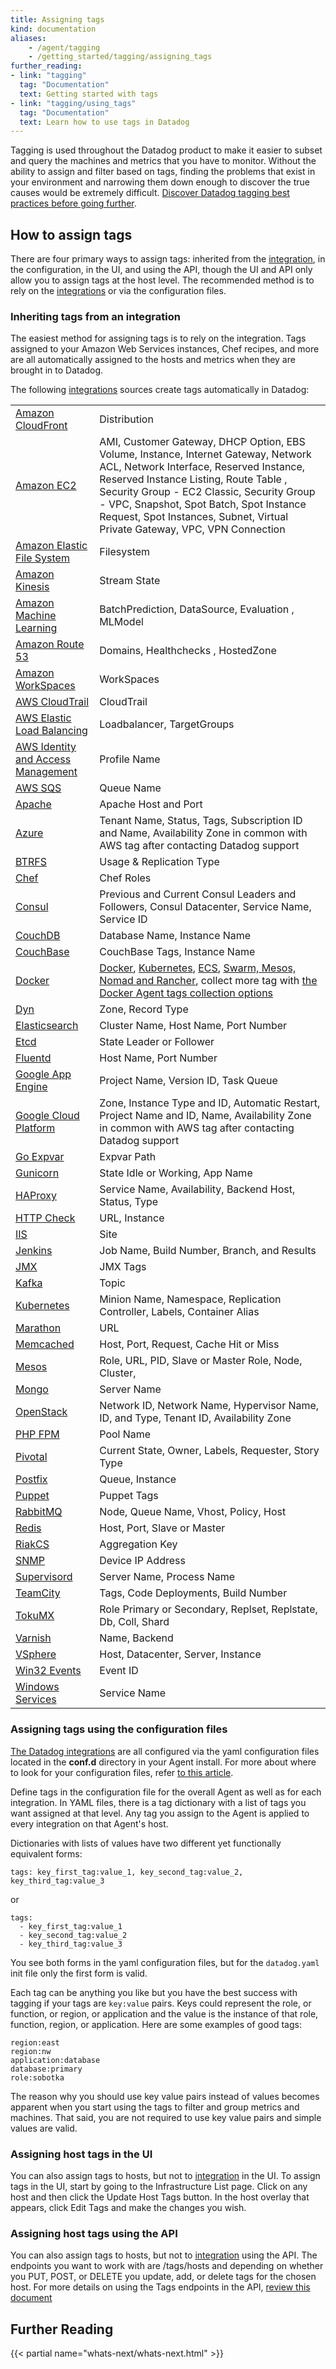 ```yaml
---
title: Assigning tags
kind: documentation
aliases:
    - /agent/tagging
    - /getting_started/tagging/assigning_tags
further_reading:
- link: "tagging"
  tag: "Documentation"
  text: Getting started with tags
- link: "tagging/using_tags"
  tag: "Documentation"
  text: Learn how to use tags in Datadog
---
```


Tagging is used throughout the Datadog product to make it easier to subset and query the machines and metrics that you have to monitor. Without the ability to assign and filter based on tags, finding the problems that exist in your environment and narrowing them down enough to discover the true causes would be extremely difficult. [Discover Datadog tagging best practices before going further][61].

## How to assign tags
There are four primary ways to assign tags: inherited from the [integration][1], in the configuration, in the UI, and using the API, though the UI and API only allow you to assign tags at the host level. The recommended method is to rely on the [integrations][1] or via the configuration files.

### Inheriting tags from an integration

The easiest method for assigning tags is to rely on the integration. Tags assigned to your Amazon Web Services instances, Chef recipes, and more are all automatically assigned to the hosts and metrics when they are brought in to Datadog.

The following [integrations][1] sources create tags automatically in Datadog:

|                                                                       ||
| :-------------------------------------                                | :------------------------------------------------------------------------------|
| [Amazon CloudFront][2]                  | Distribution|
| [Amazon EC2][3]                                | AMI, Customer Gateway, DHCP Option, EBS Volume, Instance, Internet Gateway, Network ACL, Network Interface, Reserved Instance, Reserved Instance Listing, Route Table , Security Group - EC2 Classic, Security Group - VPC, Snapshot, Spot Batch, Spot Instance Request, Spot Instances, Subnet, Virtual Private Gateway, VPC, VPN Connection |
| [Amazon Elastic File System][4]                | Filesystem|
| [Amazon Kinesis][5]                        | Stream State|
| [Amazon Machine Learning][6]      | BatchPrediction, DataSource, Evaluation  , MLModel|
| [Amazon Route 53][7]                       | Domains, Healthchecks  , HostedZone|
| [Amazon WorkSpaces][8]                  | WorkSpaces|
| [AWS CloudTrail][9]                     | CloudTrail|
| [AWS Elastic Load Balancing][10]                | Loadbalancer, TargetGroups|
| [AWS Identity and Access Management][8] | Profile Name|
| [AWS SQS][11]                                   | Queue Name|
| [Apache][12]                                        | Apache Host and Port|
| [Azure][13]                                          | Tenant Name, Status, Tags, Subscription ID and Name, Availability Zone in common with AWS tag after contacting Datadog support|
| [BTRFS][14]                                          | Usage & Replication Type|
| [Chef][15]                                            | Chef Roles|
| [Consul][16]                                        | Previous and Current Consul Leaders and Followers, Consul Datacenter,  Service Name, Service ID|
| [CouchDB][17]                                      | Database Name,  Instance Name|
| [CouchBase][18]                                  | CouchBase Tags,  Instance Name|
| [Docker][19]                                        | [Docker][20], [Kubernetes][21], [ECS][22], [Swarm, Mesos, Nomad and Rancher][20], collect more tag with [the Docker Agent tags collection options][23]|
| [Dyn][24]                                              | Zone, Record Type|
| [Elasticsearch][25]                                | Cluster Name,  Host Name, Port Number|
| [Etcd][26]                                            | State Leader or Follower|
| [Fluentd][27]                                      | Host Name, Port Number|
| [Google App Engine][28]                  | Project Name, Version ID, Task Queue|
| [Google Cloud Platform][29]          | Zone, Instance Type and ID, Automatic Restart, Project Name and ID, Name, Availability Zone in common with AWS tag after contacting Datadog support|
| [Go Expvar][30]                                   | Expvar Path|
| [Gunicorn][31]                                    | State Idle or Working, App Name|
| [HAProxy][32]                                      | Service Name, Availability, Backend Host, Status, Type|
| [HTTP Check][33]                                 | URL, Instance|
| [IIS][34]                                              | Site|
| [Jenkins][35]                                      | Job Name, Build Number, Branch, and Results|
| [JMX][36]                                             | JMX Tags|
| [Kafka][37]                                          | Topic|
| [Kubernetes][38]                                | Minion Name, Namespace, Replication Controller, Labels, Container Alias|
| [Marathon][39]                                    | URL|
| [Memcached][40]                                  | Host, Port,  Request, Cache Hit or Miss|
| [Mesos][41]                                          | Role, URL, PID, Slave or Master Role, Node, Cluster,|
| [Mongo][42]                                        | Server Name|
| [OpenStack][43]                                  | Network ID, Network Name, Hypervisor Name, ID, and Type, Tenant ID,  Availability Zone|
| [PHP FPM][44]                                      | Pool Name|
| [Pivotal][45]                                      | Current State, Owner, Labels, Requester, Story Type|
| [Postfix ][46]                                     | Queue, Instance|
| [Puppet][47]                                        | Puppet Tags|
| [RabbitMQ][48]                                    | Node, Queue Name, Vhost, Policy, Host|
| [Redis][49]                                        | Host, Port,  Slave or Master|
| [RiakCS][50]                                        | Aggregation Key|
| [SNMP][51]                                            | Device IP Address|
| [Supervisord][52]                               | Server Name, Process Name|
| [TeamCity][53]                                    | Tags, Code Deployments, Build Number|
| [TokuMX][54]                                        | Role Primary or Secondary, Replset, Replstate, Db, Coll, Shard|
| [Varnish][55]                                      | Name, Backend|
| [VSphere][56]                                       | Host, Datacenter, Server, Instance|
| [Win32 Events][57]                                     | Event ID|
| [Windows Services][58]                         | Service Name|

### Assigning tags using the configuration files
[The Datadog integrations][1] are all configured via the yaml configuration files located in the **conf.d** directory in your Agent install. For more about where to look for your configuration files, refer [to this article][59].

Define tags in the configuration file for the overall Agent as well as for each integration.
In YAML files, there is a tag dictionary with a list of tags you want assigned at that level. Any tag you assign to the Agent is applied to every integration on that Agent's host.

Dictionaries with lists of values have two different yet functionally equivalent forms:

    tags: key_first_tag:value_1, key_second_tag:value_2, key_third_tag:value_3

or

    tags:
      - key_first_tag:value_1
      - key_second_tag:value_2
      - key_third_tag:value_3

You see both forms in the yaml configuration files, but for the `datadog.yaml` init file only the first form is valid.

Each tag can be anything you like but you have the best success with tagging if your tags are `key:value` pairs. Keys could represent the role, or function, or region, or application and the value is the instance of that role, function, region, or application. Here are some examples of good tags:

    region:east
    region:nw
    application:database
    database:primary
    role:sobotka

The reason why you should use key value pairs instead of values becomes apparent when you start using the tags to filter and group metrics and machines. That said, you are not required to use key value pairs and simple values are valid.

### Assigning host tags in the UI

You can also assign tags to hosts, but not to [integration][1] in the UI. To assign tags in the UI, start by going to the Infrastructure List page. Click on any host and then click the Update Host Tags button. In the host overlay that appears, click Edit Tags and make the changes you wish.

### Assigning host tags using the API

You can also assign tags to hosts, but not to [integration][1] using the API. The endpoints you want to work with are /tags/hosts and depending on whether you PUT, POST, or DELETE you update, add, or delete tags for the chosen host. For more details on using the Tags endpoints in the API, [review this document][60]

## Further Reading

{{< partial name="whats-next/whats-next.html" >}}

[1]: /integrations
[2]: /integrations/amazon_cloudfront
[3]: /integrations/amazon_ec2
[4]: /integrations/amazon_efs
[5]: /integrations/amazon_kinesis
[6]: /integrations/amazon_machine_learning
[7]: /integrations/amazon_route53
[8]: /integrations/amazon_workspaces
[9]: /integrations/amazon_cloudtrail
[10]: /integrations/amazon_elb
[11]: /integrations/amazon_sqs
[12]: /integrations/apache
[13]: /integrations/azure
[14]: /integrations/btrfs
[15]: /integrations/chef
[16]: /integrations/consul
[17]: /integrations/couchdb
[18]: /integrations/couchbase
[19]: /integrations/docker
[20]: https://github.com/DataDog/datadog-agent/blob/master/pkg/tagger/collectors/docker_extract.go
[21]: https://github.com/DataDog/datadog-agent/blob/master/pkg/tagger/collectors/kubelet_extract.go
[22]: https://github.com/DataDog/datadog-agent/blob/master/pkg/tagger/collectors/ecs_extract.go
[23]: /agent/basic_agent_usage/docker/#tagging
[24]: /integrations/dyn
[25]: /integrations/elastic
[26]: /integrations/etcd
[27]: /integrations/fluentd
[28]: /integrations/google_app_engine
[29]: /integrations/google_cloud_platform
[30]: /integrations/goexpvar
[31]: /integrations/gunicorn
[32]: /integrations/haproxy
[33]: /integrations/httpcheck
[34]: /integrations/iis
[35]: /integrations/jenkins
[36]: /integrations/java
[37]: /integrations/kafka
[38]: /integrations/kubernetes
[39]: /integrations/marathon
[40]: /integrations/memcached
[41]: /integrations/mesos
[42]: /integrations/mongodb
[43]: /integrations/openstack
[44]: /integrations/php_fpm
[45]: /integrations/pivotal
[46]: /integrations/postfix
[47]: /integrations/puppet
[48]: /integrations/rabbitmq
[49]: /integrations/redisdb
[50]: /integrations/riakcs
[51]: /integrations/snmp
[52]: /integrations/supervisor
[53]: /integrations/teamcity
[54]: /integrations/tokumx
[55]: /integrations/varnish
[56]: /integrations/vmware
[57]: /integrations/wmi
[58]: /integrations/winservices
[59]: https://app.datadoghq.com/account/settings#agent
[60]: /api#tags
[61]: /tagging/#tags-best-practices
